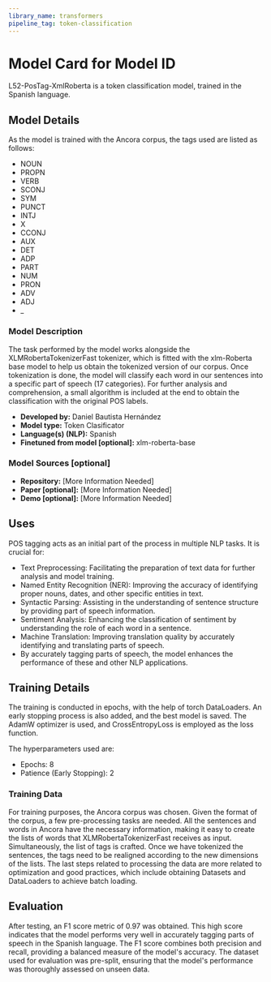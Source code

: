 ```yaml
---
library_name: transformers
pipeline_tag: token-classification
---
```


# Model Card for Model ID

L52-PosTag-XmlRoberta is a token classification model, trained in the Spanish language.

## Model Details

As the model is trained with the Ancora corpus, the tags used are listed as follows:

- NOUN
- PROPN
- VERB
- SCONJ
- SYM
- PUNCT
- INTJ
- X
- CCONJ
- AUX
- DET
- ADP
- PART
- NUM
- PRON
- ADV
- ADJ
- _

### Model Description

The task performed by the model works alongside the XLMRobertaTokenizerFast tokenizer, which is fitted with the xlm-Roberta base model to help us obtain the tokenized version of our corpus.
Once tokenization is done, the model will classify each word in our sentences into a specific part of speech (17 categories).
For further analysis and comprehension, a small algorithm is included at the end to obtain the classification with the original POS labels.

- **Developed by:** Daniel Bautista Hernández
- **Model type:** Token Clasificator
- **Language(s) (NLP):** Spanish
- **Finetuned from model [optional]:** xlm-roberta-base

### Model Sources [optional]

<!-- Provide the basic links for the model. -->

- **Repository:** [More Information Needed]
- **Paper [optional]:** [More Information Needed]
- **Demo [optional]:** [More Information Needed]

## Uses

POS tagging acts as an initial part of the process in multiple NLP tasks. It is crucial for:

- Text Preprocessing: Facilitating the preparation of text data for further analysis and model training.
- Named Entity Recognition (NER): Improving the accuracy of identifying proper nouns, dates, and other specific entities in text.
- Syntactic Parsing: Assisting in the understanding of sentence structure by providing part of speech information.
- Sentiment Analysis: Enhancing the classification of sentiment by understanding the role of each word in a sentence.
- Machine Translation: Improving translation quality by accurately identifying and translating parts of speech.
- By accurately tagging parts of speech, the model enhances the performance of these and other NLP applications.

## Training Details

The training is conducted in epochs, with the help of torch DataLoaders.
An early stopping process is also added, and the best model is saved.
The AdamW optimizer is used, and CrossEntropyLoss is employed as the loss function.

The hyperparameters used are:

- Epochs: 8
- Patience (Early Stopping): 2



### Training Data

For training purposes, the Ancora corpus was chosen. Given the format of the corpus, a few pre-processing tasks are needed.
All the sentences and words in Ancora have the necessary information, making it easy to create the lists of words that XLMRobertaTokenizerFast receives as input. Simultaneously, the list of tags is crafted.
Once we have tokenized the sentences, the tags need to be realigned according to the new dimensions of the lists.
The last steps related to processing the data are more related to optimization and good practices, which include obtaining Datasets and DataLoaders to achieve batch loading.


## Evaluation

After testing, an F1 score metric of 0.97 was obtained. 
This high score indicates that the model performs very well in accurately tagging parts of speech in the Spanish language. 
The F1 score combines both precision and recall, providing a balanced measure of the model's accuracy.
The dataset used for evaluation was pre-split, ensuring that the model's performance was thoroughly assessed on unseen data.
